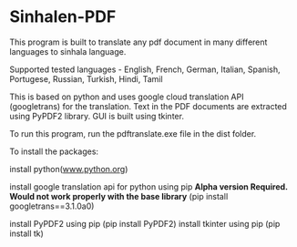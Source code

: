 # Sinhalen-PDF
This program is built to translate any pdf document in many different languages to sinhala language.

Supported tested languages - English, French, German, Italian, Spanish, Portugese, Russian, Turkish, Hindi, Tamil

This is based on python and uses google cloud translation API (googletrans) for the translation.
Text in the PDF documents are extracted using PyPDF2 library.
GUI is built using tkinter.

To run this program, run the pdftranslate.exe file in the dist folder.


To install the packages: 

install python(www.python.org)

install google translation api for python using pip
**Alpha version Required. Would not work properly with the base library**
(pip install googletrans==3.1.0a0)

install PyPDF2 using pip (pip install PyPDF2)
install tkinter using pip (pip install tk)


